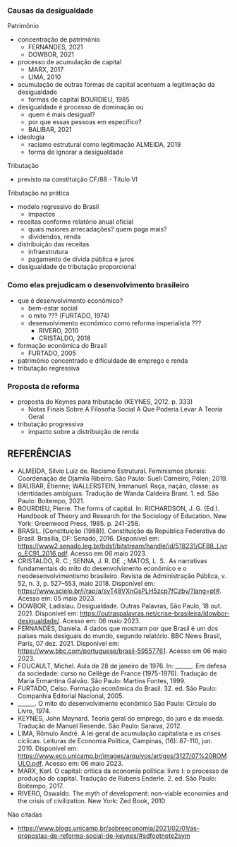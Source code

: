 ### Causas da desigualdade

Patrimônio
- concentração de patrimônio
  - FERNANDES, 2021
  - DOWBOR, 2021
- processo de acumulação de capital
  - MARX, 2017
  - LIMA, 2010
- acumulação de outras formas de capital acentuam a legitimação da desigualdade
  - formas de capital BOURDIEU, 1985
- desigualdade é processo de dominação ou
  - quem é mais desigual?
  - por que essas pessoas em específico?
  - BALIBAR, 2021
- ideologia
  - racismo estrutural como legitimação ALMEIDA, 2019
  - forma de ignorar a desigualdade


Tributação
- previsto na constituição CF/88 - Título VI

Tributação na prática
- modelo regressivo do Brasil
  - impactos
- receitas conforme relatório anual oficial
  - quais maiores arrecadações? quem paga mais?
  - dividendos, renda
- distribuição das receitas
  - infraestrutura
  - pagamento de dívida pública e juros
- desigualdade de tributação proporcional


### Como elas prejudicam o desenvolvimento brasileiro
- que é desenvolvimento econômico?
  - bem-estar social
  - o mito ??? (FURTADO, 1974)
  - desenvolvimento econômico como reforma imperialista ???
    - RIVERO, 2010
    - CRISTALDO, 2018
- formação econômica do Brasil
  - FURTADO, 2005
- patrimônio concentrado e dificuldade de emprego e renda
- tributação regressiva

### Proposta de reforma
- proposta do Keynes para tributação (KEYNES, 2012. p. 333)
  - Notas Finais Sobre A Filosofia Social A Que Poderia Levar A Teoria Geral
- tributação progressiva
  - impacto sobre a distribuição de renda


## REFERÊNCIAS
- ALMEIDA, Silvio Luiz de. Racismo Estrutural. Feminismos plurais: Coordenação de Djamila Ribeiro. São Paulo: Sueli Carneiro, Pólen; 2019.
- BALIBAR, Étienne; WALLERSTEIN, Immanuel. Raça, nação, classe: as identidades ambíguas. Tradução de Wanda Caldeira Brant. 1. ed. São Paulo: Boitempo, 2021.
- BOURDIEU, Pierre. The forms of capital. In: RICHARDSON, J. G. (Ed.). Handbook of Theory and Research for the Sociology of Education. New York: Greenwood Press, 1985. p. 241-258.
- BRASIL. [Constituição (1988)]. Constituição da República Federativa do Brasil. Brasília, DF: Senado, 2016. Disponível em: https://www2.senado.leg.br/bdsf/bitstream/handle/id/518231/CF88_Livro_EC91_2016.pdf. Acesso em 06 maio 2023.
- CRISTALDO, R. C.; SENNA, J. R. DE .; MATOS, L. S.. As narrativas fundamentais do mito do desenvolvimento econômico e o neodesenvolvimentismo brasileiro. Revista de Administração Pública, v. 52, n. 3, p. 527–553, maio 2018. Disponível em: https://www.scielo.br/j/rap/a/syT48VXnGsPLH5zcp7fCzbv/?lang=pt#. Acesso em: 05 maio 2023.
- DOWBOR, Ladislau. Desigualdade. Outras Palavras, São Paulo, 18 out. 2021. Disponível em: https://outraspalavras.net/crise-brasileira/ldowbor-desigualdade/. Acesso em: 06 maio 2023.
- FERNANDES, Daniela. 4 dados que mostram por que Brasil é um dos países mais desiguais do mundo, segundo relatório. BBC News Brasil, Paris, 07 dez. 2021. Disponível em: https://www.bbc.com/portuguese/brasil-59557761. Acesso em 06 maio 2023.
- FOUCAULT, Michel. Aula de 28 de janeiro de 1976. In: ______. Em defesa da sociedade: curso no Cellège de France (1975-1976). Tradução de Maria Ermantina Galvão. São Paulo: Martins Fontes, 1999.
- FURTADO, Celso. Formação econômica do Brasil. 32. ed. São Paulo: Companhia Editorial Nacional, 2005.
- ______. O mito do desenvolvimento econômico São Paulo: Círculo do Livro, 1974.
- KEYNES, John Maynard. Teoria geral do emprego, do juro e da moeda. Tradução de Manuel Resende. São Paulo: Saraiva, 2012.
- LIMA, Rômulo André. A lei geral de acumulação capitalista e as crises cíclicas. Leituras de Economia Política, Campinas, (16): 87-110, jun. 2010. Disponível em: https://www.eco.unicamp.br/images/arquivos/artigos/3127/07%20ROMULO.pdf. Acesso em: 06 maio 2023.
- MARX, Karl. O capital: crítica da economia política: livro I: o processo de produção do capital. Tradução de Rubens Enderle. 2. ed. São Paulo: Boitempo, 2017.
- RIVERO, Oswaldo. The myth of development: non-viable economies and the crisis of civilization. New York: Zed Book, 2010


Não citadas
- https://www.blogs.unicamp.br/sobreeconomia/2021/02/01/as-propostas-de-reforma-social-de-keynes/#sdfootnote2sym